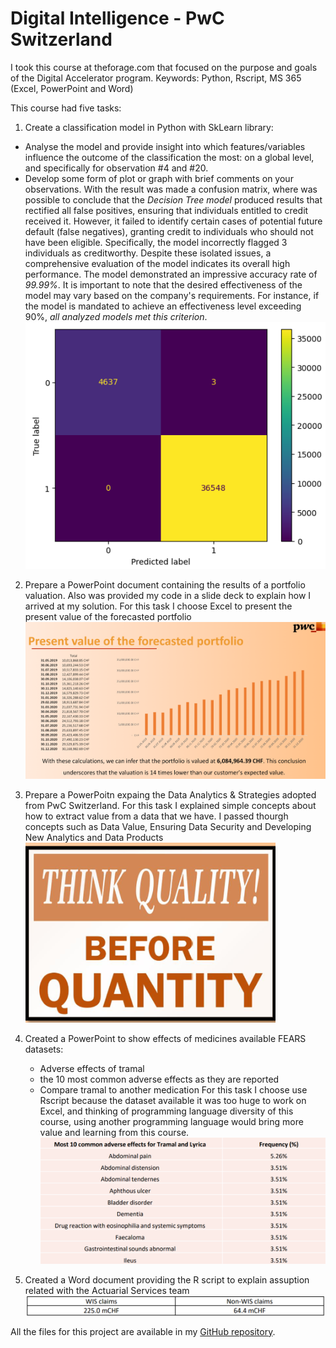 # Digital Intelligence - PwC Switzerland
I took this course at theforage.com that focused on the purpose and goals of the Digital Accelerator program.
Keywords: Python, Rscript, MS 365 (Excel, PowerPoint and Word)

This course had five tasks:
1. Create a classification model in Python with SkLearn library:
  - Analyse the model and provide insight into which features/variables influence the outcome of the classification the most: on a global level, and specifically for observation #4 and #20.
  - Develop some form of plot or graph with brief comments on your observations.
With the result was made a confusion matrix, where was possible to conclude that the *Decision Tree model* produced results that rectified all false positives, ensuring that individuals entitled to credit received it. However, it failed to identify certain cases of potential future default (false negatives), granting credit to individuals who should not have been eligible. Specifically, the model incorrectly flagged 3 individuals as creditworthy. Despite these isolated issues, a comprehensive evaluation of the model indicates its overall high performance. The model demonstrated an impressive accuracy rate of *99.99%*. It is important to note that the desired effectiveness of the model may vary based on the company's requirements. For instance, if the model is mandated to achieve an effectiveness level exceeding 90%, *all analyzed models met this criterion*.
<br> ![task2](https://raw.githubusercontent.com/gboaventura93/Digital_Intelligence_PwC_Switzerland/main/assets/task2.png)

2. Prepare a PowerPoint document containing the results of a portfolio valuation. Also was provided my code in a slide deck to explain how I arrived at my solution.
For this task I choose Excel to present the present value of the forecasted portfolio 
   <br> ![task3](https://raw.githubusercontent.com/gboaventura93/Digital_Intelligence_PwC_Switzerland/main/assets/task3.png)

4. Prepare a PowerPoitn expaing the Data Analytics & Strategies adopted from PwC Switzerland.
For this task I explained simple concepts about how to extract value from a data that we have. I passed thourgh concepts such as Data Value, Ensuring Data Security and Developing New Analytics and Data Products
   <br>  ![task4](https://raw.githubusercontent.com/gboaventura93/Digital_Intelligence_PwC_Switzerland/main/assets/task4.png)

5. Created a PowerPoint to show effects of medicines available FEARS datasets:
   - Adverse effects of tramal
   - the 10 most common adverse effects as they are reported
   - Compare tramal to another medication 
For this task I choose use Rscript because the dataset available it was too huge to work on Excel, and thinking of programming language diversity of this course, using another programming language would bring more value and learning from this course.
<br>![task5](https://raw.githubusercontent.com/gboaventura93/Digital_Intelligence_PwC_Switzerland/main/assets/task5.png)

6. Created a Word document providing the R script to explain assuption related with the Actuarial Services team
<br>![task6](https://raw.githubusercontent.com/gboaventura93/Digital_Intelligence_PwC_Switzerland/main/assets/task6.png)


All the files for this project are available in my [GitHub repository](https://github.com/gboaventura93/Digital_Intelligence_PwC_Switzerland).
